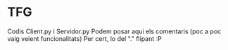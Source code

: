 # TFG
Codis Client.py i Servidor.py
Podem posar aqui els comentaris (poc a poc vaig veient funcionalitats) Per cert, lo del "." flipant :P
